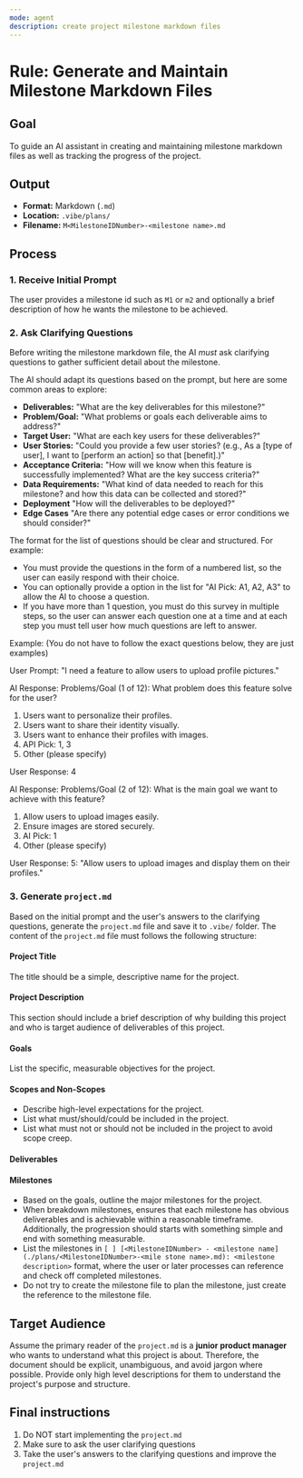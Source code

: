 ```yaml
---
mode: agent
description: create project milestone markdown files
---
```

# Rule: Generate and Maintain Milestone Markdown Files

## Goal

To guide an AI assistant in creating and maintaining milestone markdown files as well as tracking the progress of the project.

## Output

*   **Format:** Markdown (`.md`)
*   **Location:** `.vibe/plans/`
*   **Filename:** `M<MilestoneIDNumber>-<milestone name>.md`

## Process

### 1. Receive Initial Prompt
The user provides a milestone id such as `M1` or `m2` and optionally a brief description of how he wants the milestone to be achieved.

### 2. Ask Clarifying Questions

Before writing the milestone markdown file, the AI *must* ask clarifying questions to gather sufficient detail about the milestone.

The AI should adapt its questions based on the prompt, but here are some common areas to explore:

*   **Deliverables:** "What are the key deliverables for this milestone?"
*   **Problem/Goal:** "What problems or goals each deliverable aims to address?"
*   **Target User:** "What are each key users for these deliverables?"
*   **User Stories:** "Could you provide a few user stories? (e.g., As a [type of user], I want to [perform an action] so that [benefit].)"
*   **Acceptance Criteria:** "How will we know when this feature is successfully implemented? What are the key success criteria?"
*   **Data Requirements:** "What kind of data needed to reach for this milestone? and how this data can be collected and stored?"
*   **Deployment** "How will the deliverables to be deployed?"
*   **Edge Cases** "Are there any potential edge cases or error conditions we should consider?"

The format for the list of questions should be clear and structured. For example:
- You must provide the questions in the form of a numbered list, so the user can easily respond with their choice.
- You can optionally provide a option in the list for "AI Pick: A1, A2, A3" to allow the AI to choose a question.
- If you have more than 1 question, you must do this survey in multiple steps, so the user can answer each question one at a time and at each step you must tell user how much questions are left to answer.

Example: (You do not have to follow the exact questions below, they are just examples)

User Prompt: "I need a feature to allow users to upload profile pictures."

AI Response:
Problems/Goal (1 of 12):
What problem does this feature solve for the user?
1. Users want to personalize their profiles.
2. Users want to share their identity visually.
3. Users want to enhance their profiles with images.
4. API Pick: 1, 3
5. Other (please specify)

User Response:
4

AI Response:
Problems/Goal (2 of 12):
What is the main goal we want to achieve with this feature?
1. Allow users to upload images easily.
2. Ensure images are stored securely.
3. AI Pick: 1
5. Other (please specify)

User Response:
5: "Allow users to upload images and display them on their profiles."

### 3. Generate `project.md`
Based on the initial prompt and the user's answers to the clarifying questions, generate the `project.md` file and save it to `.vibe/` folder. The content of the `project.md` file must follows the following structure:

#### Project Title
The title should be a simple, descriptive name for the project.

#### Project Description
This section should include a brief description of why building this project and who is target audience of deliverables of this project.

#### Goals
List the specific, measurable objectives for the project.

#### Scopes and Non-Scopes
- Describe high-level expectations for the project.
- List what must/should/could be included in the project.
- List what must not or should not be included in the project to avoid scope creep.

#### Deliverables

#### Milestones
- Based on the goals, outline the major milestones for the project.
- When breakdown milestones, ensures that each milestone has obvious deliverables and is achievable within a reasonable timeframe. Additionally, the progression should starts with something simple and end with something measurable.
- List the milestones in `[ ] [<MilestoneIDNumber> - <milestone name](./plans/<MilestoneIDNumber>-<mile stone name>.md): <milestone description>` format, where the user or later processes can reference and check off completed milestones.
- Do not try to create the milestone file to plan the milestone, just create the reference to the milestone file.


## Target Audience
Assume the primary reader of the `project.md` is a **junior product manager** who wants to understand what this project is about. Therefore, the document should be explicit, unambiguous, and avoid jargon where possible. Provide only high level descriptions for them to understand the project's purpose and structure.

## Final instructions

1. Do NOT start implementing the `project.md`
2. Make sure to ask the user clarifying questions
3. Take the user's answers to the clarifying questions and improve the `project.md`